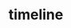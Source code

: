 ---
title: "timeline"
metadata:
    index: true
    thumb: "cover.jpg"
    author: "Al Muhdil Karim"
description: "Course ini memberikan pemahaman mengenai konsep, teknologi, dan aplikasi perpustakaan digital. Mahasiswa akan mempelajari bagaimana mengelola, menyimpan, mengakses, dan mendistribusikan informasi digital.."
---
